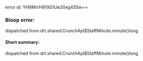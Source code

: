 error id: YH8MrrH91X01Ue20xg43Sw==
### Bloop error:

dispatched from drt.shared.CrunchApi$StaffMinute.minute()long
#### Short summary: 

dispatched from drt.shared.CrunchApi$StaffMinute.minute()long